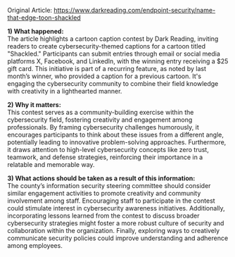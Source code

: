 Original Article: https://www.darkreading.com/endpoint-security/name-that-edge-toon-shackled

**1) What happened:**  
The article highlights a cartoon caption contest by Dark Reading, inviting readers to create cybersecurity-themed captions for a cartoon titled "Shackled." Participants can submit entries through email or social media platforms X, Facebook, and LinkedIn, with the winning entry receiving a $25 gift card. This initiative is part of a recurring feature, as noted by last month’s winner, who provided a caption for a previous cartoon. It's engaging the cybersecurity community to combine their field knowledge with creativity in a lighthearted manner.

**2) Why it matters:**  
This contest serves as a community-building exercise within the cybersecurity field, fostering creativity and engagement among professionals. By framing cybersecurity challenges humorously, it encourages participants to think about these issues from a different angle, potentially leading to innovative problem-solving approaches. Furthermore, it draws attention to high-level cybersecurity concepts like zero trust, teamwork, and defense strategies, reinforcing their importance in a relatable and memorable way.

**3) What actions should be taken as a result of this information:**  
The county’s information security steering committee should consider similar engagement activities to promote creativity and community involvement among staff. Encouraging staff to participate in the contest could stimulate interest in cybersecurity awareness initiatives. Additionally, incorporating lessons learned from the contest to discuss broader cybersecurity strategies might foster a more robust culture of security and collaboration within the organization. Finally, exploring ways to creatively communicate security policies could improve understanding and adherence among employees.